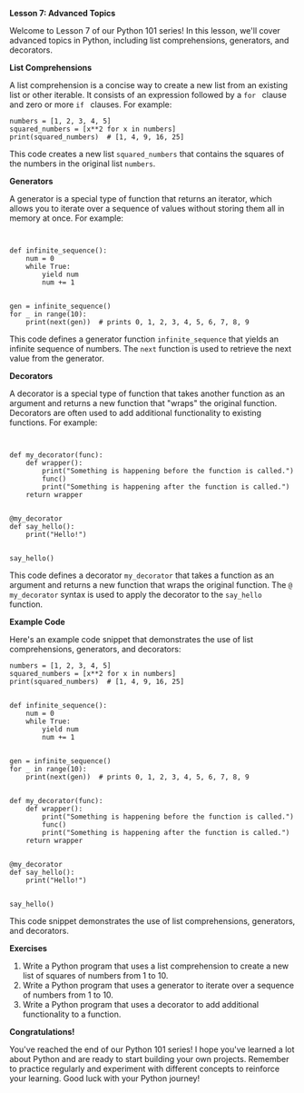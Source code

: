 **Lesson 7: Advanced Topics**

Welcome to Lesson 7 of our Python 101 series! In this lesson, we'll cover advanced topics in Python, including list comprehensions, generators, and decorators.

**List Comprehensions**

A list comprehension is a concise way to create a new list from an existing list or other iterable. It consists of an expression followed by a `for ` clause and zero or more `if ` clauses. For example:

```
numbers = [1, 2, 3, 4, 5]
squared_numbers = [x**2 for x in numbers]
print(squared_numbers)  # [1, 4, 9, 16, 25]
```

This code creates a new list `squared_numbers` that contains the squares of the numbers in the original list `numbers`.

**Generators**

A generator is a special type of function that returns an iterator, which allows you to iterate over a sequence of values without storing them all in memory at once. For example:

```


def infinite_sequence():
    num = 0
    while True:
        yield num
        num += 1


gen = infinite_sequence()
for _ in range(10):
    print(next(gen))  # prints 0, 1, 2, 3, 4, 5, 6, 7, 8, 9
```

This code defines a generator function `infinite_sequence` that yields an infinite sequence of numbers. The `next` function is used to retrieve the next value from the generator.

**Decorators**

A decorator is a special type of function that takes another function as an argument and returns a new function that "wraps" the original function. Decorators are often used to add additional functionality to existing functions. For example:

```


def my_decorator(func):
    def wrapper():
        print("Something is happening before the function is called.")
        func()
        print("Something is happening after the function is called.")
    return wrapper


@my_decorator
def say_hello():
    print("Hello!")


say_hello()
```

This code defines a decorator `my_decorator` that takes a function as an argument and returns a new function that wraps the original function. The `@ my_decorator` syntax is used to apply the decorator to the `say_hello` function.

**Example Code**

Here's an example code snippet that demonstrates the use of list comprehensions, generators, and decorators:

```
numbers = [1, 2, 3, 4, 5]
squared_numbers = [x**2 for x in numbers]
print(squared_numbers)  # [1, 4, 9, 16, 25]


def infinite_sequence():
    num = 0
    while True:
        yield num
        num += 1


gen = infinite_sequence()
for _ in range(10):
    print(next(gen))  # prints 0, 1, 2, 3, 4, 5, 6, 7, 8, 9


def my_decorator(func):
    def wrapper():
        print("Something is happening before the function is called.")
        func()
        print("Something is happening after the function is called.")
    return wrapper


@my_decorator
def say_hello():
    print("Hello!")


say_hello()
```

This code snippet demonstrates the use of list comprehensions, generators, and decorators.

**Exercises**

1. Write a Python program that uses a list comprehension to create a new list of squares of numbers from 1 to 10.
2. Write a Python program that uses a generator to iterate over a sequence of numbers from 1 to 10.
3. Write a Python program that uses a decorator to add additional functionality to a function.

**Congratulations!**

You've reached the end of our Python 101 series! I hope you've learned a lot about Python and are ready to start building your own projects. Remember to practice regularly and experiment with different concepts to reinforce your learning. Good luck with your Python journey!
